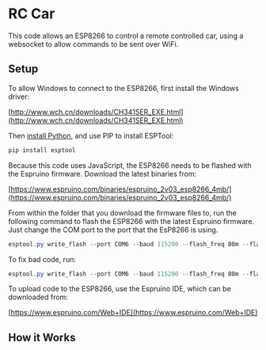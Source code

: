 # RC Car

This code allows an ESP8266 to control a remote controlled car, using a websocket to allow commands to be sent over WiFi. 

## Setup

To allow Windows to connect to the ESP8266, first install the Windows driver:

[http://www.wch.cn/downloads/CH341SER_EXE.html](http://www.wch.cn/downloads/CH341SER_EXE.html)

Then [install Python](https://www.python.org/downloads/windows/), and use PIP to install ESPTool:

```powershell
pip install esptool
```

Because this code uses JavaScript, the ESP8266 needs to be flashed with the Espruino firmware. Download the latest binaries from:

[https://www.espruino.com/binaries/espruino_2v03_esp8266_4mb/](https://www.espruino.com/binaries/espruino_2v03_esp8266_4mb/)

From within the folder that you download the firmware files to, run the following command to flash the ESP8266 with the latest Espruino firmware. Just change the COM port to the port that the EsP8266 is using.

```powershell
esptool.py write_flash --port COM6 --baud 115200 --flash_freq 80m --flash_mode qio --flash_size 4MB 0x0000 boot_v1.6.bin 0x1000 espruino_esp8266_user1.bin 0x3FC000 esp_init_data_default.bin 0x3FE000 blank.bin
```

To fix bad code, run:

```powershell
esptool.py write_flash --port COM6 --baud 115200 --flash_freq 80m --flash_mode qio --flash_size 4MB 0x3FE000 blank.bin
```

To upload code to the ESP8266, use the Espruino IDE, which can be downloaded from:

[https://www.espruino.com/Web+IDE](https://www.espruino.com/Web+IDE)

## How it Works

